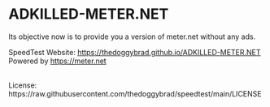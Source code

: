 # ADKILLED-METER.NET 
Its objective now is to provide you a version of meter.net without any ads.

SpeedTest Website: https://thedoggybrad.github.io/ADKILLED-METER.NET
<br>
Powered by https://meter.net

<br>
License: https://raw.githubusercontent.com/thedoggybrad/speedtest/main/LICENSE
